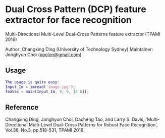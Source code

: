 # Dual Cross Pattern (DCP) feature extractor for face recognition

Multi-Directional Multi-Level Dual-Cross Patterns feature extractor (TPAMI 2016)

Author: Changxing Ding (University of Technology Sydney)
Maintainer: Jonghyun Choi (ppolon@gmail.com)

## Usage

```MATLAB
The usage is quite easy:
Input_Im = imread('image.jpg');
feaVec = main(Input_Im, 9, 9, [4 6]);
```

## Reference
Changxing Ding, Jonghyun Choi, Dacheng Tao, and Larry S. Davis, `Multi-Directional Multi-Level Dual-Cross Patterns for Robust Face Recognition', Vol.38, No.3, pp.518-531, TPAMI 2016.
